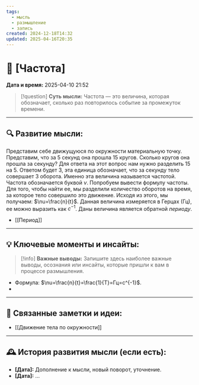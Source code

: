 ```yaml
---
tags:
  - мысль
  - размышление
  - запись
created: 2024-12-18T14:32
updated: 2025-04-16T20:35
---
```


# 💭  [Частота]

**Дата и время:** 2025-04-10 21:52

> [!question] **Суть мысли:**
> Частота — это величина, которая обозначает, сколько раз повторилось событие за промежуток времени.

---

## 🔍 Развитие мысли:

Представим себе движущуюся по окружности материальную точку. Представим, что за 5 секунд она прошла 15 кругов. Сколько кругов она прошла за секунду?
Для ответа на этот вопрос нам нужно разделить 15 на 5. Ответом будет 3, эта единица обозначает, что за секунду тело совершает 3 оборота. Именно эта величина называется частотой. 
Частота обозначается буквой $\nu$. Попробуем вывести формулу частоты. Для того, чтобы найти ее, мы разделили количество оборотов на время, за которое тело совершило это движение. Исходя из этого, мы получаем: $\nu=\frac{n}{t}$. Данная величина измеряется в Герцах (Гц), ее можно выразить как $с^{-1}$. Даны величина является обратной *периоду*.

- [[Период]]

---

## 💡 Ключевые моменты и инсайты:

> [!info] **Важные выводы:**
> Запишите здесь наиболее важные выводы, осознания или инсайты, которые пришли к вам в процессе размышления.

- Формула: $\nu=\frac{n}{t}=\frac{1}{T}=Гц=с^{-1}$.
- 

---

## 🔄 Связанные заметки и идеи:

- [[Движение тела по окружности]]

---

## 🕰️ История развития мысли (если есть):

* **[Дата]:**  Дополнение к мысли, новый поворот, уточнение.
* **[Дата]:**  ...